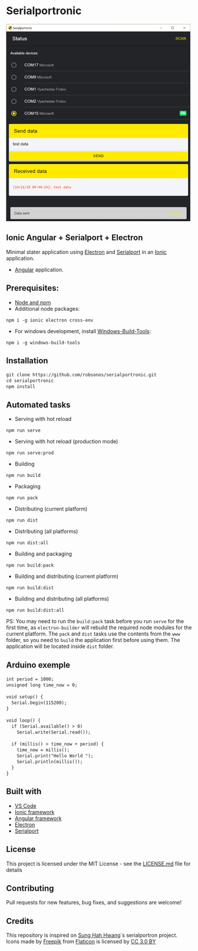 # Serialportronic

<img src="https://raw.githubusercontent.com/robsonos/serialportronic/master/sample-image.png" alt="Serialportronic with sample code provided" width="500">

## Ionic Angular + Serialport + Electron

Minimal stater application using [Electron](https://electronjs.org/) and [Serialport](https://serialport.io/) in an [Ionic](https://ionicframework.com/) application.

- [Angular](https://angular.io/) application.

## Prerequisites:

- [Node and npm](https://nodejs.org/en/download/)
- Additional node packages:

```
npm i -g ionic electron cross-env
```

- For windows development, install [Windows-Build-Tools](https://ionicframework.com/):

```
npm i -g windows-build-tools
```

## Installation

```
git clone https://github.com/robsonos/serialportronic.git
cd serialportronic
npm install
```

## Automated tasks

- Serving with hot reload

```
npm run serve
```

- Serving with hot reload (production mode)

```
npm run serve:prod
```

- Building

```
npm run build
```

- Packaging

```
npm run pack
```

- Distributing (current platform)

```
npm run dist
```

- Distributing (all platforms)

```
npm run dist:all
```

- Building and packaging

```
npm run build:pack
```

- Building and distributing (current platform)

```
npm run build:dist
```

- Building and distributing (all platforms)

```
npm run build:dist:all
```

PS: You may need to run the `build:pack` task before you run `serve` for the first time, as `electron-builder` will rebuild the required node modules for the current platform. The `pack` and `dist` tasks use the contents from the `www` folder, so you need to `build` the application first before using them. The application will be located inside `dist` folder.

## Arduino exemple

```
int period = 1000;
unsigned long time_now = 0;

void setup() {
  Serial.begin(115200);
}

void loop() {
  if (Serial.available() > 0)
    Serial.write(Serial.read());

  if (millis() > time_now + period) {
    time_now = millis();
    Serial.print("Hello World ");
    Serial.println(millis());
  }
}
```

## Built with

- [VS Code](https://code.visualstudio.com/)
- [Ionic framework](https://ionicframework.com)
- [Angular framework](https://angular.io/)
- [Electron](https://electronjs.org/)
- [Serialport](https://serialport.io/)

## License

This project is licensed under the MIT License - see the [LICENSE.md](LICENSE.md) file for details

## Contributing

Pull requests for new features, bug fixes, and suggestions are welcome!

## Credits

This repository is inspired on [Sung Hah Hwang](https://github.com/Sunghah/serialportron)`s serialportron project.
Icons made by [Freepik](https://www.freepik.com/) from [Flaticon](https://www.flaticon.com/) is licensed by [CC 3.0 BY](http://creativecommons.org/licenses/by/3.0/)

